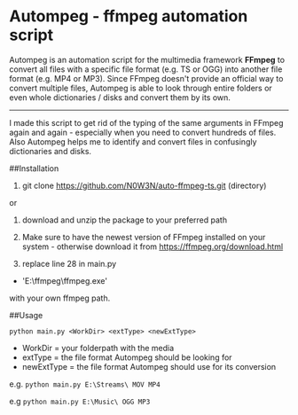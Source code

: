 Autompeg - ffmpeg automation script 
==================
Autompeg is an automation script for the multimedia framework **FFmpeg** to convert all files with a specific file format (e.g. TS or OGG) into another file format (e.g. MP4 or MP3).
Since FFmpeg doesn't provide an official way to convert multiple files, Autompeg is able to look through entire folders or even whole dictionaries / disks and convert them by its own.

--------------------------------
I made this script to get rid of the typing of the same arguments in FFmpeg again and again - especially when you need to convert hundreds of files.
Also Autompeg helps me to identify and convert files in confusingly dictionaries and disks.

##Installation

1) git clone https://github.com/N0W3N/auto-ffmpeg-ts.git (directory)

or

1) download and unzip the package to your preferred path

2) Make sure to have the newest version of FFmpeg installed on your system - otherwise download it from https://ffmpeg.org/download.html

2) replace line 28 in main.py 
* 'E:\\ffmpeg\\ffmpeg.exe'

with your own ffmpeg path.

##Usage

`python main.py <WorkDir> <extType> <newExtType>`

* WorkDir = your folderpath with the media
* extType = the file format Autompeg should be looking for
* newExtType = the file format Autompeg should use for its conversion

e.g. `python main.py E:\Streams\ MOV MP4`

e.g `python main.py E:\Music\ OGG MP3`

